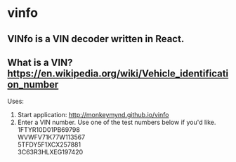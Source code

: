 # vinfo  

VINfo is a VIN decoder written in React.  
---  
What is a VIN? https://en.wikipedia.org/wiki/Vehicle_identification_number  
---  
Uses:  
1. Start application: http://monkeymynd.github.io/vinfo  
2. Enter a VIN number. Use one of the test numbers below if you'd like.  
1FTYR10D01PB69798  
WVWFV71K77W113567  
5TFDY5F1XCX257881  
3C63R3HLXEG197420  
